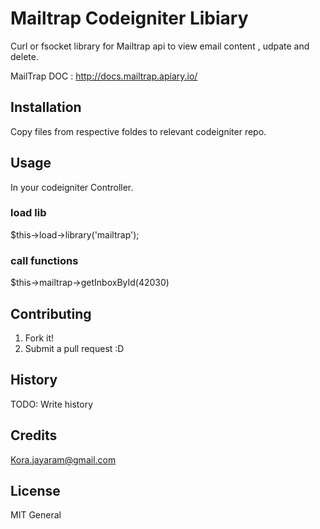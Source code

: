 
# Mailtrap Codeigniter Libiary

Curl  or fsocket library for Mailtrap api to view email content , udpate  and delete.

MailTrap DOC : http://docs.mailtrap.apiary.io/

## Installation

Copy files from respective foldes to relevant codeigniter repo.

## Usage

In your codeigniter Controller. 
### load lib
$this->load->library('mailtrap');
### call functions 
$this->mailtrap->getInboxById(42030)

## Contributing

1. Fork it!
2. Submit a pull request :D

## History

TODO: Write history

## Credits

Kora.jayaram@gmail.com

## License

MIT General 
